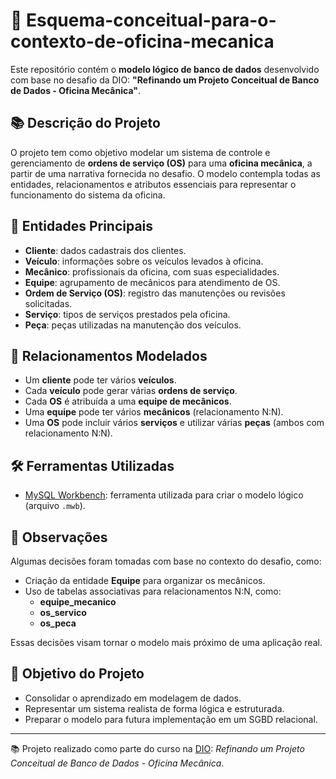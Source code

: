 # 🔧 Esquema-conceitual-para-o-contexto-de-oficina-mecanica

Este repositório contém o **modelo lógico de banco de dados** desenvolvido com base no desafio da DIO: **"Refinando um Projeto Conceitual de Banco de Dados - Oficina Mecânica"**.

## 📚 Descrição do Projeto

O projeto tem como objetivo modelar um sistema de controle e gerenciamento de **ordens de serviço (OS)** para uma **oficina mecânica**, a partir de uma narrativa fornecida no desafio. O modelo contempla todas as entidades, relacionamentos e atributos essenciais para representar o funcionamento do sistema da oficina.

## 🧱 Entidades Principais

- **Cliente**: dados cadastrais dos clientes.
- **Veículo**: informações sobre os veículos levados à oficina.
- **Mecânico**: profissionais da oficina, com suas especialidades.
- **Equipe**: agrupamento de mecânicos para atendimento de OS.
- **Ordem de Serviço (OS)**: registro das manutenções ou revisões solicitadas.
- **Serviço**: tipos de serviços prestados pela oficina.
- **Peça**: peças utilizadas na manutenção dos veículos.

## 🔗 Relacionamentos Modelados

- Um **cliente** pode ter vários **veículos**.
- Cada **veículo** pode gerar várias **ordens de serviço**.
- Cada **OS** é atribuída a uma **equipe de mecânicos**.
- Uma **equipe** pode ter vários **mecânicos** (relacionamento N:N).
- Uma **OS** pode incluir vários **serviços** e utilizar várias **peças** (ambos com relacionamento N:N).

## 🛠️ Ferramentas Utilizadas

- [MySQL Workbench](https://www.mysql.com/products/workbench/): ferramenta utilizada para criar o modelo lógico (arquivo `.mwb`).

## 📝 Observações

Algumas decisões foram tomadas com base no contexto do desafio, como:

- Criação da entidade **Equipe** para organizar os mecânicos.
- Uso de tabelas associativas para relacionamentos N:N, como:
  - **equipe_mecanico**
  - **os_servico**
  - **os_peca**

Essas decisões visam tornar o modelo mais próximo de uma aplicação real.

## 🚀 Objetivo do Projeto

- Consolidar o aprendizado em modelagem de dados.
- Representar um sistema realista de forma lógica e estruturada.
- Preparar o modelo para futura implementação em um SGBD relacional.

---

📚 Projeto realizado como parte do curso na [DIO](https://www.dio.me/): *Refinando um Projeto Conceitual de Banco de Dados - Oficina Mecânica*.





